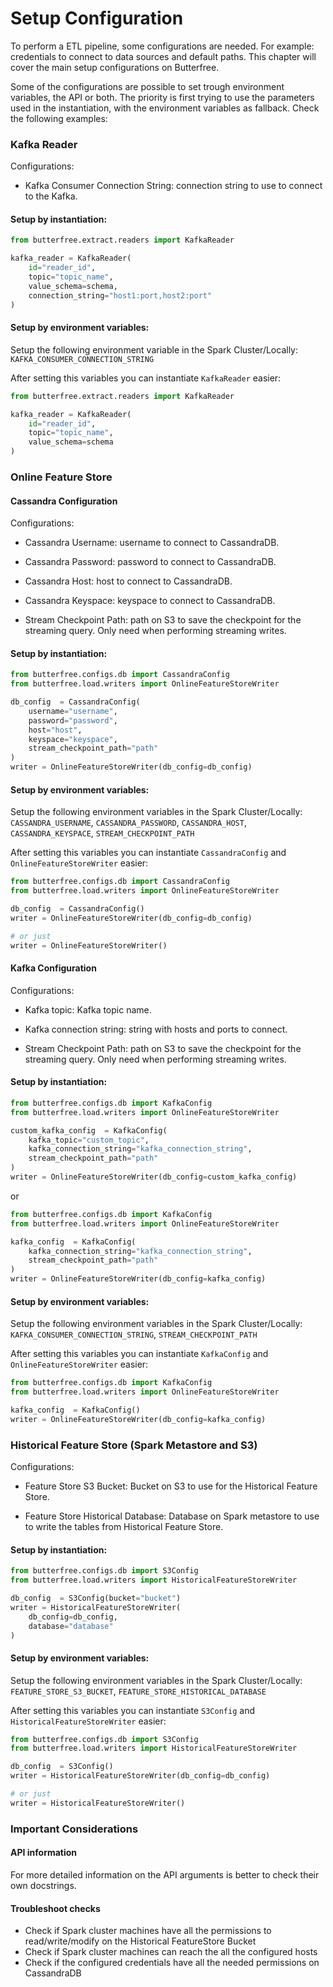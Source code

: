 # Setup Configuration

To perform a ETL pipeline, some configurations are needed. For example: credentials to connect to data sources and default paths. This chapter will cover the main setup configurations on Butterfree.

Some of the configurations are possible to set trough environment variables, the API or both. The priority is first trying to use the parameters used in the instantiation, with the environment variables as fallback. Check the following examples:

### Kafka Reader
Configurations:
 - Kafka Consumer Connection String: connection string to use to connect to the Kafka.

#### Setup by instantiation:
```python
from butterfree.extract.readers import KafkaReader

kafka_reader = KafkaReader(
    id="reader_id",
    topic="topic_name",
    value_schema=schema,
    connection_string="host1:port,host2:port"
)
```

#### Setup by environment variables:
Setup the following environment variable in the Spark Cluster/Locally:
`KAFKA_CONSUMER_CONNECTION_STRING`

After setting this variables you can instantiate `KafkaReader` easier:
```python
from butterfree.extract.readers import KafkaReader

kafka_reader = KafkaReader(
    id="reader_id",
    topic="topic_name",
    value_schema=schema
)

```

### Online Feature Store

#### Cassandra Configuration

Configurations:
 - Cassandra Username: username to connect to CassandraDB.

 - Cassandra Password: password to connect to CassandraDB.

 - Cassandra Host: host to connect to CassandraDB.

 - Cassandra Keyspace: keyspace to connect to CassandraDB.

 - Stream Checkpoint Path: path on S3 to save the checkpoint for the streaming query. Only need when performing streaming writes.

#### Setup by instantiation:
```python
from butterfree.configs.db import CassandraConfig
from butterfree.load.writers import OnlineFeatureStoreWriter

db_config  = CassandraConfig(
    username="username", 
    password="password",
    host="host",
    keyspace="keyspace",
    stream_checkpoint_path="path"
)
writer = OnlineFeatureStoreWriter(db_config=db_config)
```

#### Setup by environment variables:
Setup the following environment variables in the Spark Cluster/Locally:
`CASSANDRA_USERNAME`, `CASSANDRA_PASSWORD`, `CASSANDRA_HOST`, `CASSANDRA_KEYSPACE`, `STREAM_CHECKPOINT_PATH`

After setting this variables you can instantiate `CassandraConfig` and `OnlineFeatureStoreWriter` easier:
```Python
from butterfree.configs.db import CassandraConfig
from butterfree.load.writers import OnlineFeatureStoreWriter

db_config  = CassandraConfig()
writer = OnlineFeatureStoreWriter(db_config=db_config)

# or just
writer = OnlineFeatureStoreWriter()
```

#### Kafka Configuration

Configurations:
- Kafka topic: Kafka topic name.

 - Kafka connection string: string with hosts and ports to connect.

 - Stream Checkpoint Path: path on S3 to save the checkpoint for the streaming query. Only need when performing streaming writes.

#### Setup by instantiation:
```python
from butterfree.configs.db import KafkaConfig
from butterfree.load.writers import OnlineFeatureStoreWriter

custom_kafka_config  = KafkaConfig(
    kafka_topic="custom_topic",
    kafka_connection_string="kafka_connection_string", 
    stream_checkpoint_path="path"
)
writer = OnlineFeatureStoreWriter(db_config=custom_kafka_config)
```
or 
```python
from butterfree.configs.db import KafkaConfig
from butterfree.load.writers import OnlineFeatureStoreWriter

kafka_config  = KafkaConfig(
    kafka_connection_string="kafka_connection_string", 
    stream_checkpoint_path="path"
)
writer = OnlineFeatureStoreWriter(db_config=kafka_config)
```

#### Setup by environment variables:
Setup the following environment variables in the Spark Cluster/Locally:
`KAFKA_CONSUMER_CONNECTION_STRING`, `STREAM_CHECKPOINT_PATH`

After setting this variables you can instantiate `KafkaConfig` and `OnlineFeatureStoreWriter` easier:
```Python
from butterfree.configs.db import KafkaConfig
from butterfree.load.writers import OnlineFeatureStoreWriter

kafka_config  = KafkaConfig()
writer = OnlineFeatureStoreWriter(db_config=kafka_config)
```

### Historical Feature Store (Spark Metastore and S3)
Configurations:
 - Feature Store S3 Bucket: Bucket on S3 to use for the Historical Feature Store.

 - Feature Store Historical Database: Database on Spark metastore to use to write the tables from Historical Feature Store.

#### Setup by instantiation:
```python
from butterfree.configs.db import S3Config
from butterfree.load.writers import HistoricalFeatureStoreWriter

db_config  = S3Config(bucket="bucket")
writer = HistoricalFeatureStoreWriter(
    db_config=db_config,
    database="database"
)
```

#### Setup by environment variables:
Setup the following environment variables in the Spark Cluster/Locally:
`FEATURE_STORE_S3_BUCKET`, `FEATURE_STORE_HISTORICAL_DATABASE`

After setting this variables you can instantiate `S3Config` and `HistoricalFeatureStoreWriter` easier:
```Python
from butterfree.configs.db import S3Config
from butterfree.load.writers import HistoricalFeatureStoreWriter

db_config  = S3Config()
writer = HistoricalFeatureStoreWriter(db_config=db_config)

# or just
writer = HistoricalFeatureStoreWriter()
```

### Important Considerations
#### API information
For more detailed information on the API arguments is better to check their own docstrings.

#### Troubleshoot checks
- Check if Spark cluster machines have all the permissions to read/write/modify on the Historical FeatureStore Bucket
- Check if Spark cluster machines can reach the all the configured hosts
- Check if the configured credentials have all the needed permissions on CassandraDB
